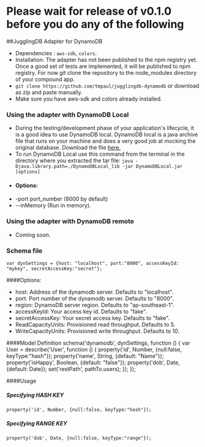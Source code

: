 Please wait for release of v0.1.0 before you do any of the following
=====================================================================
##JugglingDB Adapter for DynamoDB
* Dependencies : `aws-sdk`, `colors`.
* Installation: The adapter has not been published to the npm registry yet. Once a good set of tests are implemented, it will be published to npm registry. For now git clone the repository to the node_modules directory of your compound app. 
* `git clone https://github.com/tmpaul/jugglingdb-dynamodb` or download as zip and paste manually.
* Make sure you have aws-sdk and colors already installed.

### Using the adapter with DynamoDB Local
* During the testing/development phase of your application's lifecycle, it is a good idea to use DynamoDB local. DynamoDB local is a java archive file that runs on your machine and does a very good job at mocking the original database. Download the file <a href = "http://dynamodb-local.s3-website-us-west-2.amazonaws.com/dynamodb_local_latest">here.</a>
* To run DynamoDB Local use this command from the terminal in the directory where you extracted the tar file: `java -Djava.library.path=./DynamoDBLocal_lib -jar DynamoDBLocal.jar [options]`
* #### Options: 
* -port port_number (8000 by default) 
* --inMemory (Run in memory).

### Using the adapter with DynamoDB remote
* Coming soon.

### Schema file
    var dynSettings = {host: "localhost", port:"8000", accessKeyId: "mykey", secretAccessKey:"secret"};

####Options:
- host: Address of the dynamodb server. Defaults to "localhost".
- port: Port number of the dynamodb server. Defaults to "8000".
- region: DynamoDB server region. Defaults to "ap-southeast-1".
- accessKeyId: Your access key id. Defaults to "fake".
- secretAccessKey: Your secret access key. Defaults to "fake".
- ReadCapacityUnits: Provisioned read throughput. Defaults to 5.
- WriteCapacityUnits: Provisioned write throughput. Defaults to 10.

####Model Definition
    schema('dynamodb', dynSettings, function () {
    var User = describe('User', function () {
      property('id', Number, {null:false, keyType:"hash"});
      property('name', String, {default: "Name"});
      property('isHappy', Boolean, {default: "false"});
      property('dob', Date, {default: Date});
      set('restPath', pathTo.users);
      });
    });

####Usage
##### Specifying HASH KEY
    property('id', Number, {null:false, keyType:"hash"});
##### Specifying RANGE KEY
    property('dob', Date, {null:false, keyType:"range"});